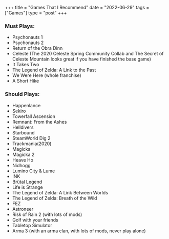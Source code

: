 +++
title = "Games That I Recommend"
date = "2022-06-29"
tags = ["Games"]
type = "post"
+++

### Must Plays:
- Psychonauts 1
- Psychonauts 2
- Return of the Obra Dinn
- Celeste (The 2020 Celeste Spring Community Collab and The Secret of Celeste Mountain looks great if you have finished the base game)
- It Takes Two
- The Legend of Zelda: A Link to the Past
- We Were Here (whole franchise)
- A Short Hike


### Should Plays:
- Happenlance
- Sekiro
- Towerfall Ascension
- Remnant: From the Ashes
- Helldivers
- Starbound
- SteamWorld Dig 2
- Trackmania(2020)
- Magicka
- Magicka 2
- Heave Ho
- Nidhogg
- Lumino City & Lume
- INK
- Brütal Legend
- Life is Strange
- The Legend of Zelda: A Link Between Worlds
- The Legend of Zelda: Breath of the Wild
- FEZ
- Astroneer
- Risk of Rain 2 (with lots of mods)
- Golf with your friends
- Tabletop Simulator
- Arma 3 (with an arma clan, with lots of mods, never play alone)
